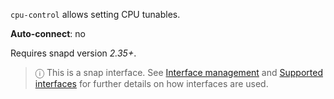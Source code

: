 `cpu-control` allows setting CPU tunables.

**Auto-connect**: no

Requires snapd version _2.35+_.

> ⓘ  This is a snap interface. See [Interface management](/t/interface-management/6154) and [Supported interfaces](/t/supported-interfaces/7744) for further details on how interfaces are used.